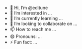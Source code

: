 - 👋 Hi, I’m @editune
- 👀 I’m interested in ...
- 🌱 I’m currently learning ...
- 💞️ I’m looking to collaborate on ...
- 📫 How to reach me ...
- 😄 Pronouns: ...
- ⚡ Fun fact: ...

<!---
editune/editune is a ✨ special ✨ repository because its `README.md` (this file) appears on your GitHub profile.
You can click the Preview link to take a look at your changes.
--->
